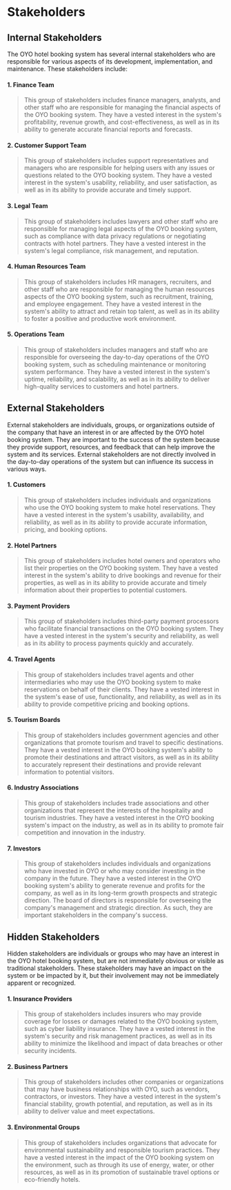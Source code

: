 # Stakeholders

## Internal Stakeholders

The OYO hotel booking system has several internal stakeholders who are responsible for various aspects of its
development, implementation, and maintenance. These stakeholders include:

#### 1. Finance Team

> This group of stakeholders includes finance managers, analysts, and other staff who are responsible for managing the
> financial aspects of the OYO booking system. They have a vested interest in the system's profitability, revenue
> growth,
> and cost-effectiveness, as well as in its ability to generate accurate financial reports and forecasts.

#### 2. Customer Support Team

> This group of stakeholders includes support representatives and managers who are responsible for helping users with
> any issues or questions related to the OYO booking system. They have a vested interest in the system's usability,
> reliability, and user satisfaction, as well as in its ability to provide accurate and timely support.

#### 3. Legal Team

> This group of stakeholders includes lawyers and other staff who are responsible for managing legal aspects of the OYO
> booking system, such as compliance with data privacy regulations or negotiating contracts with hotel partners. They
> have
> a vested interest in the system's legal compliance, risk management, and reputation.

#### 4. Human Resources Team

> This group of stakeholders includes HR managers, recruiters, and other staff who are responsible for managing the
> human resources aspects of the OYO booking system, such as recruitment, training, and employee engagement. They have a
> vested interest in the system's ability to attract and retain top talent, as well as in its ability to foster a
> positive
> and productive work environment.

#### 5. Operations Team

> This group of stakeholders includes managers and staff who are responsible for overseeing the day-to-day operations of
> the OYO booking system, such as scheduling maintenance or monitoring system performance. They have a vested interest
> in
> the system's uptime, reliability, and scalability, as well as in its ability to deliver high-quality services to
> customers and hotel partners.

## External Stakeholders

External stakeholders are individuals, groups, or organizations outside of the company that have an interest in or are
affected by the OYO hotel booking system. They are important to the success of the system because they provide support,
resources, and feedback that can help improve the system and its services. External stakeholders are not directly
involved in the day-to-day operations of the system but can influence its success in various ways.

#### 1. Customers

> This group of stakeholders includes individuals and organizations who use the OYO booking system to make hotel
> reservations. They have a vested interest in the system's usability, availability, and reliability, as well as in its
> ability to provide accurate information, pricing, and booking options.

#### 2. Hotel Partners

> This group of stakeholders includes hotel owners and operators who list their properties on the OYO booking system.
> They have a vested interest in the system's ability to drive bookings and revenue for their properties, as well as in
> its ability to provide accurate and timely information about their properties to potential customers.

#### 3. Payment Providers

> This group of stakeholders includes third-party payment processors who facilitate financial transactions on the OYO
> booking system. They have a vested interest in the system's security and reliability, as well as in its ability to
> process payments quickly and accurately.

#### 4. Travel Agents

> This group of stakeholders includes travel agents and other intermediaries who may use the OYO booking system to make
> reservations on behalf of their clients. They have a vested interest in the system's ease of use, functionality, and
> reliability, as well as in its ability to provide competitive pricing and booking options.

#### 5. Tourism Boards

> This group of stakeholders includes government agencies and other organizations that promote tourism and travel to
> specific destinations. They have a vested interest in the OYO booking system's ability to promote their destinations
> and
> attract visitors, as well as in its ability to accurately represent their destinations and provide relevant
> information
> to potential visitors.

#### 6. Industry Associations

> This group of stakeholders includes trade associations and other organizations that represent the interests of the
> hospitality and tourism industries. They have a vested interest in the OYO booking system's impact on the industry, as
> well as in its ability to promote fair competition and innovation in the industry.

#### 7. Investors

> This group of stakeholders includes individuals and organizations who have invested in OYO or who may consider
> investing in the company in the future. They have a vested interest in the OYO booking system's ability to generate
> revenue and profits for the company, as well as in its long-term growth prospects and strategic direction.
> The board of directors is responsible for overseeing the company's management and strategic direction. As such, they
> are important stakeholders in the company's success.

## Hidden Stakeholders

Hidden stakeholders are individuals or groups who may have an interest in the OYO hotel booking system, but are not
immediately obvious or visible as traditional stakeholders. These stakeholders may have an impact on the system or be
impacted by it, but their involvement may not be immediately apparent or recognized.

#### 1. Insurance Providers

> This group of stakeholders includes insurers who may provide coverage for losses or damages related to the OYO booking
> system, such as cyber liability insurance. They have a vested interest in the system's security and risk management
> practices, as well as in its ability to minimize the likelihood and impact of data breaches or other security incidents.

#### 2. Business Partners

> This group of stakeholders includes other companies or organizations that may have business relationships with OYO,
> such as vendors, contractors, or investors. They have a vested interest in the system's financial stability, growth
> potential, and reputation, as well as in its ability to deliver value and meet expectations.

#### 3. Environmental Groups

> This group of stakeholders includes organizations that advocate for environmental sustainability and responsible
> tourism practices. They have a vested interest in the impact of the OYO booking system on the environment, such as
> through its use of energy, water, or other resources, as well as in its promotion of sustainable travel options or
> eco-friendly hotels.
